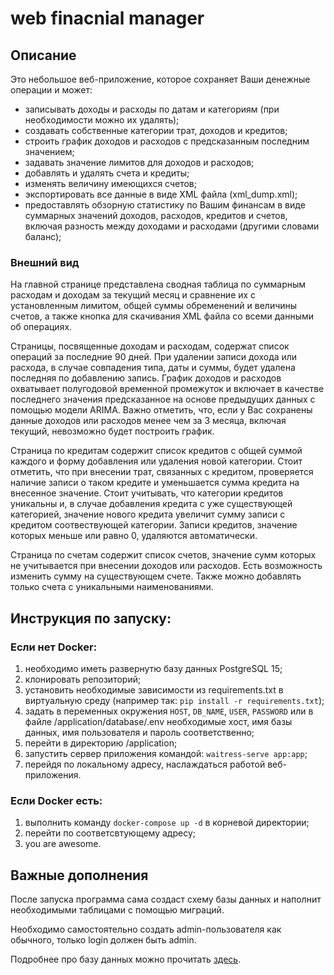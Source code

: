 # web finacnial manager
## Описание
Это небольшое веб-приложение, которое сохраняет Ваши денежные операции и может:
- записывать доходы и расходы по датам и категориям (при необходимости можно их удалять);
- создавать собственные категории трат, доходов и кредитов;
- строить график доходов и расходов с предсказанным последним значением;
- задавать значение лимитов для доходов и расходов;
- добавлять и удалять счета и кредиты;
- изменять величину имеющихся счетов;
- экспортировать все данные в виде XML файла (xml_dump.xml);
- предоставлять обзорную статистику по Вашим финансам в виде суммарных значений доходов, расходов, кредитов и счетов, включая разность между доходами и расходами (другими словами баланс);
### Внешний вид
На главной странице представлена сводная таблица по суммарным расходам и доходам за текущий месяц и сравнение их с установленным лимитом, общей суммы обременений и величины счетов, а также кнопка для скачивания XML файла со всеми данными об операциях.

Страницы, посвященные доходам и расходам, содержат список операций за последние 90 дней. При удалении записи дохода или расхода, в случае совпадения типа, даты и суммы, будет удалена последняя по добавлению запись. График доходов и расходов охватывает полугодовой временной промежуток и включает в качестве последнего значения предсказанное на основе предыдущих данных с помощью модели ARIMA.
Важно отметить, что, если у Вас сохранены данные доходов или расходов менее чем за 3 месяца, включая текущий, невозможно будет построить график.

Страница по кредитам содержит список кредитов с общей суммой каждого и форму добавления или удаления новой категории. Стоит отметить, что при внесении трат, связанных с кредитом, проверяется наличие записи о таком кредите и уменьшается сумма кредита на внесенное значение. Стоит учитывать, что категории кредитов уникальны и, в случае добавления кредита с уже существующей категорией, значение нового кредита увеличит сумму записи с кредитом соотвествующей категории. Записи кредитов, значение которых меньше или равно 0, удаляются автоматически.

Страница по счетам содержит список счетов, значение сумм которых не учитывается при внесении доходов или расходов. Есть возможность изменить сумму на существующем счете. Также можно добавлять только счета с уникальными наименованиями.

## Инструкция по запуску:
### Если нет Docker:
1. необходимо иметь развернутю базу данных PostgreSQL 15;
2. клонировать репозиторий;
3. установить необходимые зависимости из requirements.txt в виртуальную среду (например так: `pip install -r requirements.txt`);
4. задать в переменных окружения `HOST`, `DB_NAME`, `USER`, `PASSWORD` или в файле /application/database/.env необходимые хост, имя базы данных, имя пользователя и пароль соответственно; 
5. перейти в директорию /application;
6. запустить сервер приложения командой: `waitress-serve app:app`;
7. перейдя по локальному адресу, наслаждаться работой веб-приложения.

### Если Docker есть:
1. выполнить команду `docker-compose up -d` в корневой директории;
2. перейти по соответсвтующему адресу;
3. you are awesome.
## Важные дополнения
После запуска программа сама создаст схему базы данных и наполнит необходимыми таблицами с помощью миграций.

Необходимо самостоятельно создать admin-пользователя как обычного, только login должен быть admin.

Подробнее про базу данных можно прочитать [здесь](https://github.com/ExtremCode/web_finacnial_manager/tree/main/application/database/technical%20information).

